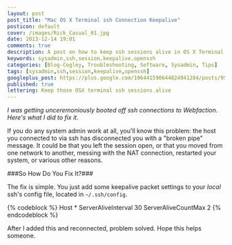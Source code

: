 ```yaml
---
layout: post
post_title: "Mac OS X Terminal ssh Connection Keepalive"
posticon: default
cover: /images/Rick_Casual_01.jpg
date: 2013-12-14 19:01
comments: true
description: A post on how to keep ssh sessions alive in OS X Terminal, by Rick Cogley.
keywords: sysadmin,ssh,session,keepalive,openssh
categories: [Blog-Cogley, Troubleshooting, Software, Sysadmin, Tips]
tags: [sysadmin,ssh,session,keepalive,openssh]
googleplus_post: https://plus.google.com/106441590644824941284/posts/9S37ZgmY9C7
published: true
lettering: Keep those OSX terminal ssh sessions alive
---
```


_I was getting unceremoniously booted off ssh connections to Webfaction. Here's what I did to fix it._

<!--more--> 

If you do any system admin work at all, you'll know this problem: the host you connected to via ssh has disconnected you with a "broken pipe" message. It could be that you left the session open, or that you moved from one network to another, messing with the NAT connection, restarted your system, or various other reasons. 

###So How Do You Fix It?###

The fix is simple. You just add some keepalive packet settings to your _local_ ssh's config file, located in ``~/.ssh/config``. 

{% codeblock %}
Host *
    ServerAliveInterval 30
    ServerAliveCountMax 2
{% endcodeblock %}

After I added this and reconnected, problem solved. Hope this helps someone. 

